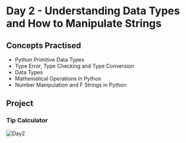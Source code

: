 # Day 2 - Understanding Data Types and How to Manipulate Strings
## Concepts Practised
- Python Primitive Data Types
- Type Error, Type Checking and Type Conversion
- Data Types
- Mathematical Operations in Python
- Number Manipulation and F Strings in Python
## Project
### Tip Calculator
![Day2](https://github.com/Nekembe-Boris/user-content/blob/main/100_days_gifs/day_2.gif)
